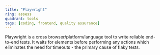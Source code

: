```yaml
---
title: "Playwright"
ring: assess
quadrant: tools
tags: [coding, frontend, quality assurance]
---
```


Playwright is a cross browser/platform/language tool to write reliable end-to-end tests. It waits for elements before performing any actions which eliminates the need for timeouts - the primary cause of flaky tests.
